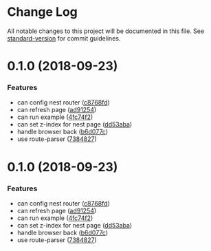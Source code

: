 # Change Log

All notable changes to this project will be documented in this file. See [standard-version](https://github.com/conventional-changelog/standard-version) for commit guidelines.

<a name="0.1.0"></a>
# 0.1.0 (2018-09-23)


### Features

* can config nest router ([c8768fd](https://github.com/forsigner/pedicel/commit/c8768fd))
* can refresh page ([ad91254](https://github.com/forsigner/pedicel/commit/ad91254))
* can run example ([4fc74f2](https://github.com/forsigner/pedicel/commit/4fc74f2))
* can set z-index for nest page ([dd53aba](https://github.com/forsigner/pedicel/commit/dd53aba))
* handle browser back ([b6d077c](https://github.com/forsigner/pedicel/commit/b6d077c))
* use route-parser ([7384827](https://github.com/forsigner/pedicel/commit/7384827))



<a name="0.1.0"></a>
# 0.1.0 (2018-09-23)


### Features

* can config nest router ([c8768fd](https://github.com/forsigner/pedicel/commit/c8768fd))
* can refresh page ([ad91254](https://github.com/forsigner/pedicel/commit/ad91254))
* can run example ([4fc74f2](https://github.com/forsigner/pedicel/commit/4fc74f2))
* can set z-index for nest page ([dd53aba](https://github.com/forsigner/pedicel/commit/dd53aba))
* handle browser back ([b6d077c](https://github.com/forsigner/pedicel/commit/b6d077c))
* use route-parser ([7384827](https://github.com/forsigner/pedicel/commit/7384827))
